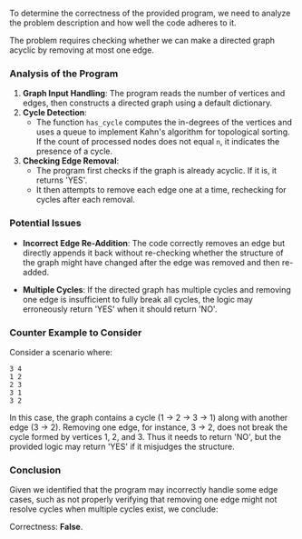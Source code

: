 To determine the correctness of the provided program, we need to analyze the problem description and how well the code adheres to it.

The problem requires checking whether we can make a directed graph acyclic by removing at most one edge. 

### Analysis of the Program

1. **Graph Input Handling**: The program reads the number of vertices and edges, then constructs a directed graph using a default dictionary.
2. **Cycle Detection**: 
   - The function `has_cycle` computes the in-degrees of the vertices and uses a queue to implement Kahn's algorithm for topological sorting. If the count of processed nodes does not equal `n`, it indicates the presence of a cycle.
3. **Checking Edge Removal**:
   - The program first checks if the graph is already acyclic. If it is, it returns 'YES'.
   - It then attempts to remove each edge one at a time, rechecking for cycles after each removal.

### Potential Issues
- **Incorrect Edge Re-Addition**: The code correctly removes an edge but directly appends it back without re-checking whether the structure of the graph might have changed after the edge was removed and then re-added.
  
- **Multiple Cycles**: If the directed graph has multiple cycles and removing one edge is insufficient to fully break all cycles, the logic may erroneously return 'YES' when it should return 'NO'. 

### Counter Example to Consider
Consider a scenario where:
```
3 4
1 2
2 3
3 1
3 2
```
In this case, the graph contains a cycle (1 → 2 → 3 → 1) along with another edge (3 → 2). Removing one edge, for instance, 3 → 2, does not break the cycle formed by vertices 1, 2, and 3. Thus it needs to return 'NO', but the provided logic may return 'YES' if it misjudges the structure.

### Conclusion
Given we identified that the program may incorrectly handle some edge cases, such as not properly verifying that removing one edge might not resolve cycles when multiple cycles exist, we conclude:

Correctness: **False**.